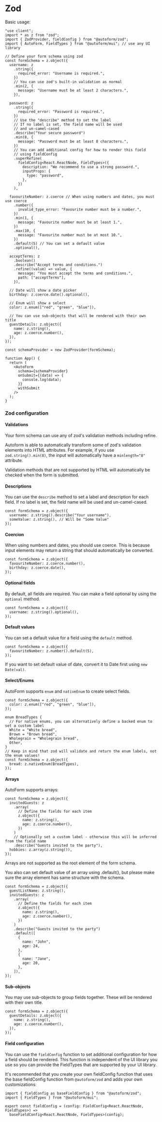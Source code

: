# Zod

Basic usage:

```tsx
"use client";
import * as z from "zod";
import { ZodProvider, fieldConfig } from "@autoform/zod";
import { AutoForm, FieldTypes } from "@autoform/mui"; // use any UI library

// Define your form schema using zod
const formSchema = z.object({
  username: z
    .string({
      required_error: "Username is required.",
    })
    // You can use zod's built-in validation as normal
    .min(2, {
      message: "Username must be at least 2 characters.",
    }),

  password: z
    .string({
      required_error: "Password is required.",
    })
    // Use the "describe" method to set the label
    // If no label is set, the field name will be used
    // and un-camel-cased
    .describe("Your secure password")
    .min(8, {
      message: "Password must be at least 8 characters.",
    })
    // You can add additional config for how to render this field
    // using fieldConfig
    .superRefine(
      fieldConfig<React.ReactNode, FieldTypes>({
        description: "We recommend to use a strong password.",
        inputProps: {
          type: "password",
        },
      })
    ),

  favouriteNumber: z.coerce // When using numbers and dates, you must use coerce
    .number({
      invalid_type_error: "Favourite number must be a number.",
    })
    .min(1, {
      message: "Favourite number must be at least 1.",
    })
    .max(10, {
      message: "Favourite number must be at most 10.",
    })
    .default(5) // You can set a default value
    .optional(),

  acceptTerms: z
    .boolean()
    .describe("Accept terms and conditions.")
    .refine((value) => value, {
      message: "You must accept the terms and conditions.",
      path: ["acceptTerms"],
    }),

  // Date will show a date picker
  birthday: z.coerce.date().optional(),

  // Enum will show a select
  color: z.enum(["red", "green", "blue"]),

  // You can use sub-objects that will be rendered with their own title
  guestDetails: z.object({
    name: z.string(),
    age: z.coerce.number(),
  }),
});

const schemaProvider = new ZodProvider(formSchema);

function App() {
  return (
    <AutoForm
      schema={schemaProvider}
      onSubmit={(data) => {
        console.log(data);
      }}
      withSubmit
    />
  );
}
```

### Zod configuration

#### Validations

Your form schema can use any of zod's validation methods including refine.

Autoform is able to automatically transform some of zod's validation elements into HTML attributes. For example, if you use `zod.string().min(8)`, the input will automatically have a `minlength="8"` attribute.

Validation methods that are not supported by HTML will automatically be checked when the form is submitted.

#### Descriptions

You can use the `describe` method to set a label and description for each field. If no label is set, the field name will be used and un-camel-cased.

```tsx
const formSchema = z.object({
  username: z.string().describe("Your username"),
  someValue: z.string(), // Will be "Some Value"
});
```

#### Coercion

When using numbers and dates, you should use coerce. This is because input elements may return a string that should automatically be converted.

```tsx
const formSchema = z.object({
  favouriteNumber: z.coerce.number(),
  birthday: z.coerce.date(),
});
```

#### Optional fields

By default, all fields are required. You can make a field optional by using the `optional` method.

```tsx
const formSchema = z.object({
  username: z.string().optional(),
});
```

#### Default values

You can set a default value for a field using the `default` method.

```tsx
const formSchema = z.object({
  favouriteNumber: z.number().default(5),
});
```

If you want to set default value of date, convert it to Date first using `new Date(val)`.

#### Select/Enums

AutoForm supports `enum` and `nativeEnum` to create select fields.

```tsx
const formSchema = z.object({
  color: z.enum(["red", "green", "blue"]),
});

enum BreadTypes {
  // For native enums, you can alternatively define a backed enum to set a custom label
  White = "White bread",
  Brown = "Brown bread",
  Wholegrain = "Wholegrain bread",
  Other,
}
// Keep in mind that zod will validate and return the enum labels, not the enum values!
const formSchema = z.object({
  bread: z.nativeEnum(BreadTypes),
});
```

#### Arrays

AutoForm supports arrays:

```tsx
const formSchema = z.object({
  invitedGuests: z
    .array(
      // Define the fields for each item
      z.object({
        name: z.string(),
        age: z.coerce.number(),
      })
    )
    // Optionally set a custom label - otherwise this will be inferred from the field name
    .describe("Guests invited to the party"),
  hobbies: z.array(z.string()),
});
```

Arrays are not supported as the root element of the form schema.

You also can set default value of an array using .default(), but please make sure the array element has same structure with the schema.

```tsx
const formSchema = z.object({
  guestListName: z.string(),
  invitedGuests: z
    .array(
      // Define the fields for each item
      z.object({
        name: z.string(),
        age: z.coerce.number(),
      })
    )
    .describe("Guests invited to the party")
    .default([
      {
        name: "John",
        age: 24,
      },
      {
        name: "Jane",
        age: 20,
      },
    ]),
});
```

#### Sub-objects

You may use sub-objects to group fields together. These will be rendered with their own title.

```tsx
const formSchema = z.object({
  guestDetails: z.object({
    name: z.string(),
    age: z.coerce.number(),
  }),
});
```

#### Field configuration

You can use the `fieldConfig` function to set additional configuration for how a field should be rendered. This function is independent of the UI library you use so you can provide the FieldTypes that are supported by your UI library.

It's recommended that you create your own fieldConfig function that uses the base fieldConfig function from `@autoform/zod` and adds your own customizations:

```tsx
import { fieldConfig as baseFieldConfig } from "@autoform/zod";
import { FieldTypes } from "@autoform/mui";

export const fieldConfig = (config: FieldConfig<React.ReactNode, FieldTypes>) =>
  baseFieldConfig<React.ReactNode, FieldTypes>(config);
```

